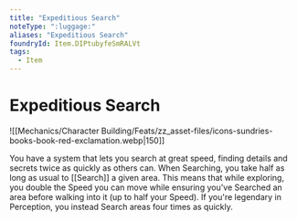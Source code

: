 ```yaml
---
title: "Expeditious Search"
noteType: ":luggage:"
aliases: "Expeditious Search"
foundryId: Item.DIPtubyfeSmRALVt
tags:
  - Item
---
```


# Expeditious Search
![[Mechanics/Character Building/Feats/zz_asset-files/icons-sundries-books-book-red-exclamation.webp|150]]

You have a system that lets you search at great speed, finding details and secrets twice as quickly as others can. When Searching, you take half as long as usual to [[Search]] a given area. This means that while exploring, you double the Speed you can move while ensuring you've Searched an area before walking into it (up to half your Speed). If you're legendary in Perception, you instead Search areas four times as quickly.
